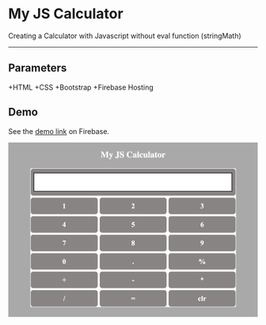 # My JS Calculator

Creating a Calculator with Javascript without eval function (stringMath)
___
## Parameters

+HTML
+CSS
+Bootstrap
+Firebase Hosting


## Demo
See the [demo link](https://calculator2-a3d17.firebaseapp.com/) on Firebase. 

![Demo screen shot](https://github.com/NatalliaPahosava/calculator2/blob/main/img/--demo-img.png)
